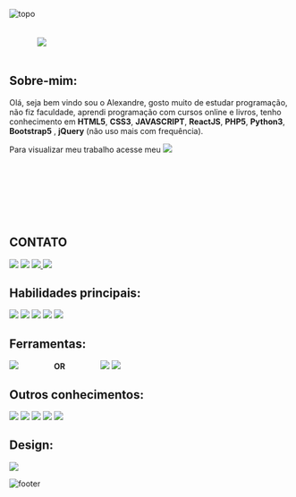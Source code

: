 ![topo](https://user-images.githubusercontent.com/102924541/171690228-a409e4d8-4cac-4282-81ea-7201bd8a57d1.svg)



<img style="padding:20px 50px;" src="https://readme-typing-svg.herokuapp.com?color=7B80FF&center=true&vCenter=true&lines=Olá+meu+nome+é+Alexandre;+tenho+22+anos;estudo+desenvolvimento+WEB"/>


 ## Sobre-mim:
<p>Olá, seja bem vindo sou o Alexandre, gosto muito de estudar programação, não fiz faculdade, aprendi programação com cursos online e livros, tenho conhecimento em <b>HTML5</b>, <b>CSS3</b>, <b>JAVASCRIPT</b>, <b>ReactJS</b>, <b>PHP5</b>, <b>Python3</b>, <b>Bootstrap5</b> , <b>jQuery</b> (não uso mais com frequência).</p
 
 Para visualizar meu trabalho acesse meu <a href="https://alexandrelimazz.netlify.app/" target="_blank"><img src="https://img.shields.io/badge/-PORTF%C3%93LIO-rgb(100,123,255)?style=for-the-badge&&logoColor=white"/></a>

 <br/>
 <br/>
 <br/>
<!-- <div>
  <a href="https://github.com/AlexandreZz">
  <img height="180em" src="https://github-readme-stats.vercel.app/api?username=AlexandreZz&show_icons=true&theme=radical&include_all_commits=true&count_private=true"/>
  <img height="180em" src="https://github-readme-stats.vercel.app/api/top-langs/?username=AlexandreZz&layout=compact&langs_count=7&theme=radical"/>
</div> -->
  <br/>
  <br/>
  <br/>

  <div>
    <h2>CONTATO</h2>
    <a href="https://www.instagram.com/alexandrev_v/" target="_blank"><img src="https://img.shields.io/badge/-Instagram-%23E4405F?style=for-the-badge&logo=instagram&logoColor=white" target="_blank"></a>
    <a href="mailto:alexandredesenvolvedor5k@gmail.com"><img src="https://img.shields.io/badge/Gmail-D14836?style=for-the-badge&logo=gmail&logoColor=white" target="_blank"></a>
    <a href="https://www.facebook.com/Alexandre.limaa2" target="__blank"> <img src="https://img.shields.io/badge/facebook-rgb(24,%20119,%20242)?style=for-the-badge&logo=facebook&logoColor=white" target="__blank"/> </a>
    <a href="https://www.linkedin.com/in/alexandre-lima-0aba26236" target="_blank"><img src="https://img.shields.io/badge/-LinkedIn-%230077B5?style=for-the-badge&logo=linkedin&logoColor=white" target="_blank"></a>   
</div>
  
 ## Habilidades principais:
<a> <img src="https://img.shields.io/badge/-HTML5-rgb(228,%2077,%2038)?style=for-the-badge&logo=html5&logoColor=white"/> </a>
<a><img src="https://img.shields.io/badge/-CSS3-rgb(61,%20143,%20198)?style=for-the-badge&logo=css3&logoColor=white" /> </a>
<a><img src="https://img.shields.io/badge/-javascript-rgb(240,%20219,%2079)?style=for-the-badge&logo=javascript&logoColor=rgb(100,123,255)" /> </a>
<a><img src="https://img.shields.io/badge/-jquery-rgb(61,%20143,%20198)?style=for-the-badge&logo=jquery&logoColor=white" /> </a>
<a> <img src="https://img.shields.io/badge/-React-rgb(14,6,41)?style=for-the-badge&logo=react&logoColor=white%22"/> </a>
  
## Ferramentas:
 
<a> <img src="https://img.shields.io/badge/-sublime%20text%203-rgb(219,%20137,%2015)?style=for-the-badge&logo=sublime-text&logoColor=white"/> </a>
<b style="margin:0 30px;">         OR          </b> 
<a> <img src="https://img.shields.io/badge/-Visual%20Studio%20Code-rgb(48,%20130,%20185)?style=for-the-badge&logo=Visual%20Studio%20Code&logoColor=white" /> </a>
<a> <img src="https://img.shields.io/badge/-xampp-rgb(251,%20122,%2036)?style=for-the-badge&logo=xampp&logoColor=white" /> </a>
  
 
 ## Outros conhecimentos:
  <a> <img src="https://img.shields.io/badge/-Bootstrap-rgb(130,%2016,%20245)?style=for-the-badge&logo=bootstrap&logoColor=white"/> </a>
  <a> <img src="https://img.shields.io/badge/-python-rgb(42,%20122,%20172)?style=for-the-badge&logo=python&logoColor=white"/> </a>
  <a> <img src="https://img.shields.io/badge/-Git-rgb(49,%2049,%2049)?style=for-the-badge&logo=git&logoColor=white" /> </a>
  <a> <img src="https://img.shields.io/badge/-php-rgb(19,%2021,%2054)?style=for-the-badge&logo=php&logoColor=whit"/> </a>
  <a> <img src="https://img.shields.io/badge/-firebase-rgb(247,%20197,%2042)?style=for-the-badge&logo=firebase&logoColor=white"/> </a>
 
 ## Design:
 <a> <img src="https://img.shields.io/badge/-figma-rgb(100,123,255)?style=for-the-badge&logo=figma&logoColor=white"/> </a>
 
  
![footer](https://user-images.githubusercontent.com/102924541/171688595-5d6ed213-8ee9-4758-9180-9ad6506cadfb.svg)



